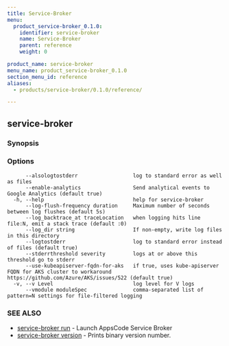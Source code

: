 ```yaml
---
title: Service-Broker
menu:
  product_service-broker_0.1.0:
    identifier: service-broker
    name: Service-Broker
    parent: reference
    weight: 0

product_name: service-broker
menu_name: product_service-broker_0.1.0
section_menu_id: reference
aliases:
  - products/service-broker/0.1.0/reference/

---
```

## service-broker



### Synopsis



### Options

```
      --alsologtostderr                  log to standard error as well as files
      --enable-analytics                 Send analytical events to Google Analytics (default true)
  -h, --help                             help for service-broker
      --log-flush-frequency duration     Maximum number of seconds between log flushes (default 5s)
      --log_backtrace_at traceLocation   when logging hits line file:N, emit a stack trace (default :0)
      --log_dir string                   If non-empty, write log files in this directory
      --logtostderr                      log to standard error instead of files (default true)
      --stderrthreshold severity         logs at or above this threshold go to stderr
      --use-kubeapiserver-fqdn-for-aks   if true, uses kube-apiserver FQDN for AKS cluster to workaround https://github.com/Azure/AKS/issues/522 (default true)
  -v, --v Level                          log level for V logs
      --vmodule moduleSpec               comma-separated list of pattern=N settings for file-filtered logging
```

### SEE ALSO

* [service-broker run](/products/service-broker/0.1.0/reference/service-broker_run)	 - Launch AppsCode Service Broker
* [service-broker version](/products/service-broker/0.1.0/reference/service-broker_version)	 - Prints binary version number.

